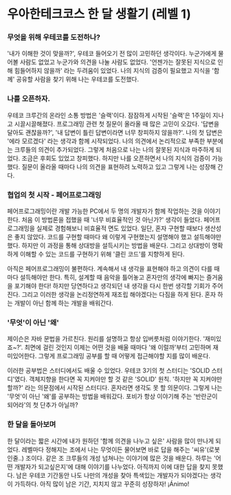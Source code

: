 # 우아한테크코스 한 달 생활기 (레벨 1)

### 무엇을 위해 우테코를 도전하나?

'내가 이해한 것이 맞을까?', 우테코 들어오기 전 많이 고민하던 생각이다. 누군가에게 물어볼 사람도 없었고 누군가와 의견을 나눌 사람도 없었다. '언젠가는 잘못된 지식으로 인해 힘들어하지 않을까' 라는 두려움이 있었다. 나의 지식의 검증이 필요했고 지식을 '함께' 공유할 사람을 찾기 위해 나는 우테코를 도전했다.

### 나를 오픈하자.

우테코 크루간의 온라인 소통 방법은 '슬랙'이다. 잠잠하게 시작된 '슬랙'은 1주일이 지나고 시끌시끌해졌다. 프로그래밍 관련 첫 질문이 올라올 때 많은 고민이 오갔다. '답변을 달아도 괜찮을까?', '내 답변이 틀린 답변이라면 너무 창피하지 않을까?'. 나의 첫 답변은 '에라 모르겠다' 라는 생각과 함께 시작되었다. 나의 의견에서 논리적으로 부족한 부분에는 크루들의 의견이 추가되었다. 그렇게 처음으로 나는 나의 잘못된 지식과 마주하게 되었다. 조금은 후회도 있었고 창피했다. 하지만 나를 오픈하면서 나의 지식의 검증이 가능했다. 질문이 올라올 때마다 나의 의견을 표현하려 노력하고 있고 그렇게 나는 성장해 간다.

### 협업의 첫 시작 - 페어프로그래밍

페어프로그래밍이란 개발 가능한 PC에서 두 명의 개발자가 함께 작업하는 것을 이야기한다. 처음 이 방법론을 접했을 때 '너무 비효율적인 것 아닌가?' 생각이 들었다. 페어프로그래밍을 실제로 경험해보니 비효율적 면도 있었다.  일단, 혼자 구현할 때보다 생산성은 좋지 않았다. 코드를 구현할 때마다 왜 이렇게 구현했는지 설명해야 했고 설득해야만 했다. 하지만 이 과정을 통해 상대방을 설득시키는 방법을 배운다. 그리고 상대방이 명확하게 이해할 수 있는 코드를 구현하기 위해 '클린 코드'를 지향하게 된다.

아직은 페어프로그래밍이 불편하다. 계속해서 내 생각을 표현해야 하고 의견이 다를 때마다 설득해야만 한다. 특히, 설계할 때 음악을 틀어놓고 혼자만의 생각에 빠지는 즐거움을 포기해야 한다! 하지만 당연하다고 생각되던 내 생각을 다시 한번 생각할 기회가 주어진다. 그리고 이러한 생각을 논리정연하게 재조립 해야겠다는 다짐을 하게 된다. 혼자 하는 개발이 아닌 함께 하는 개발을 배워간다.

### '무엇'이 아닌 '왜'

제이슨은 자바 문법을 가르친다. 원리를 설명하고 항상 입버릇처럼 이야기한다. '재미있죠~?'. 최면에 걸린 것인지 이제는 어떤 것을 배울 때마다 '왜 이럴까'부터 고민하며 재미있어한다. 그렇게 프로그래밍 공부를 할 때 어떻게 접근해야할 지를 많이 배운다.

이러한 공부법은 스터디에서도 배울 수 있었다. 우테코 3기의 첫 스터디는 'SOLID 스터디'였다. 객체지향을 한다면 꼭 지켜야만 할 것 같은 'SOLID' 원칙. '하지만 꼭 지켜야만 할까?' 라는 의문점에서 시작된 스터디다. 혼자라면 생각도 못 할 의문이다. 그렇게 나는 '무엇'이 아닌 '왜'를 공부하는 방법을 배워갔다. 포비가 항상 이야기해 주는 '반란군이 되어라'의 첫 단추가 아닐까?

### 한 달을 돌아보며

한 달이라는 짧은 시간에 내가 원하던 '함께 의견을 나누고 싶은' 사람을 많이 만나게 되었다. 레벨마다 정해지는 조에서 나는 무엇이든 물어보면 바로 답을 해주는 '씨유'(로봇인줄..) 조이다. 같은 조 크루들의 개성 넘쳐나는 이야기에 많은 것을 배운다. 하루는 '어떤 개발자가 되고싶은지'에 대해 이야기를 나누었다. 아직까지 이에 대한 답을 찾지 못했다. 남은 우테코 기간동안 나도 나만의 개성을 찾아 특색있는 개발자가 되야겠다는 생각이 가득하다. 아직 많이 남은 기간, 지치지 않고 꾸준히 성장하자! ¡Ánimo!
